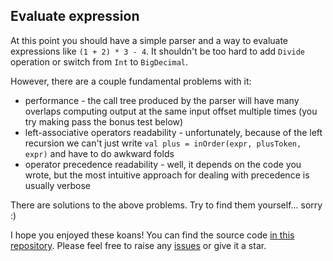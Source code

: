 ## Evaluate expression

At this point you should have a simple parser and a way to evaluate expressions like `(1 + 2) * 3 - 4`.
It shouldn't be too hard to add `Divide` operation or switch from `Int` to `BigDecimal`.

However, there are a couple fundamental problems with it:
 - performance - the call tree produced by the parser will have many overlaps
   computing output at the same input offset multiple times (you try making pass the bonus test below)
 - left-associative operators readability - unfortunately, because of the left recursion we can't just write
   `val plus = inOrder(expr, plusToken, expr)` and have to do awkward folds
 - operator precedence readability - well, it depends on the code you wrote,
   but the most intuitive approach for dealing with precedence is usually verbose

There are solutions to the above problems.
Try to find them yourself... sorry :)

I hope you enjoyed these koans! You can find the source code 
[in this repository](https://github.com/dkandalov/Parser_Combinator_Koans). 
Please feel free to raise any [issues](https://github.com/dkandalov/Parser_Combinator_Koans/issues) or give it a star.